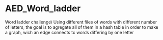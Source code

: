 # AED_Word_ladder
Word ladder challenge\\
Using different files of words with different number of letters, the goal is to agregate all of them in a hash table in order to make a graph, wich an edge connects to words differing by one letter
